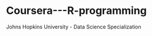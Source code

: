 Coursera---R-programming
========================

Johns Hopkins University - Data Science Specialization
